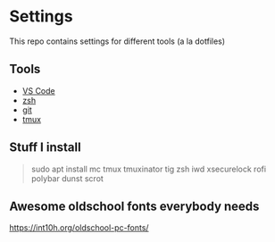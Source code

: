 # Settings

This repo contains settings for different tools (a la dotfiles)

## Tools
* [VS Code](https://code.visualstudio.com/)
* [zsh](http://zsh.sourceforge.net/)
* [git](https://www.git-scm.com/)
* [tmux](https://github.com/tmux/tmux/wiki)

## Stuff I install

> sudo apt install mc tmux tmuxinator tig zsh iwd xsecurelock rofi polybar dunst scrot

## Awesome oldschool fonts everybody needs

https://int10h.org/oldschool-pc-fonts/
